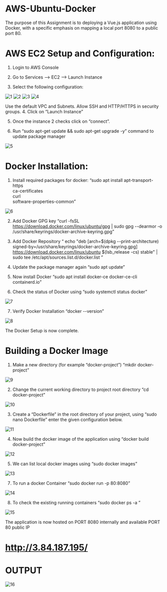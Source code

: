 # AWS-Ubuntu-Docker
The purpose of this Assignment is to deploying a Vue.js application using Docker, with a specific emphasis on mapping a local port 8080 to a public port 80.

# AWS EC2 Setup and Configuration: 
1.	Login to AWS Console 

2.	Go to Services --> EC2 --> Launch Instance

3.	Select the following configuration:

![1](https://github.com/Niket-Patil/AWS-Ubuntu-Docker/assets/86849874/69ac8fe4-42ae-4888-9770-6b8c6dc6d9e8)
![2](https://github.com/Niket-Patil/AWS-Ubuntu-Docker/assets/86849874/a185a8d0-d2b0-4233-bb73-5e681e7b7a55)
![3](https://github.com/Niket-Patil/AWS-Ubuntu-Docker/assets/86849874/b2c09cf0-0c44-42a7-89e1-e115a696dda7)
![4](https://github.com/Niket-Patil/AWS-Ubuntu-Docker/assets/86849874/04b2799d-3b8d-4e18-a75f-c0f9307f4cb6)  

Use the default VPC and Subnets. 
Allow SSH and HTTP/HTTPS in security groups.
4.	Click on “Launch Instance”

5.	Once the instance 2 checks click on “connect”.

6.	Run “sudo apt-get update && sudo apt-get upgrade -y” command to update package manager

 ![5](https://github.com/Niket-Patil/AWS-Ubuntu-Docker/assets/86849874/f61e46f9-fbed-44e0-bd63-51accafc1d72)


# Docker Installation:

1.	Install required packages for docker:
“sudo apt install apt-transport-https \
 ca-certificates \
 curl \
 software-properties-common”

 ![6](https://github.com/Niket-Patil/AWS-Ubuntu-Docker/assets/86849874/17040089-a7fe-48aa-b8ad-9382c2ed90bc)


2.	Add Docker GPG key
“curl -fsSL https://download.docker.com/linux/ubuntu/gpg | sudo gpg --dearmor -o /usr/share/keyrings/docker-archive-keyring.gpg”


3.	Add Docker Repository
“ echo "deb [arch=$(dpkg --print-architecture) signed-by=/usr/share/keyrings/docker-archive-keyring.gpg] https://download.docker.com/linux/ubuntu $(lsb_release -cs) stable" | sudo tee /etc/apt/sources.list.d/docker.list ”

4.	Update the package manager again
“sudo apt update”

5.	Now install Docker
“sudo apt install docker-ce docker-ce-cli containerd.io”

6.	Check the status of Docker using “sudo systemctl status docker”

 ![7](https://github.com/Niket-Patil/AWS-Ubuntu-Docker/assets/86849874/318bcbc9-da6f-4d06-b273-9c41ecfc32d2)


7.	Verify Docker Installation
“docker  --version”

![8](https://github.com/Niket-Patil/AWS-Ubuntu-Docker/assets/86849874/4c6d1c00-0b1d-4343-bb03-198488f7ce23)


The Docker Setup is now complete.







# Building a Docker Image

1.	Make a new directory (for example “docker-project”)
“mkdir docker-project”

 ![9](https://github.com/Niket-Patil/AWS-Ubuntu-Docker/assets/86849874/de083819-403a-4d7a-979a-316badccccc4)


2.	Change the current working directory to project root directory
“cd docker-project”
 
![10](https://github.com/Niket-Patil/AWS-Ubuntu-Docker/assets/86849874/d6225c11-ee39-4f48-8dbd-590c7806b303)

3.	Create a “Dockerfile” in the root directory of your project, using 
“sudo nano Dockerfile” enter the given configuration below.
 
![11](https://github.com/Niket-Patil/AWS-Ubuntu-Docker/assets/86849874/90574d8d-86c9-47ae-8745-8f51c7a28cc3)

4.	Now build the docker image of the application using 
“docker build docker-project”
 
![12](https://github.com/Niket-Patil/AWS-Ubuntu-Docker/assets/86849874/88442825-b494-4747-8a40-1da62ba4e820)

5.	We can list local docker images using 
“sudo docker images”

![13](https://github.com/Niket-Patil/AWS-Ubuntu-Docker/assets/86849874/567c2a16-c9ce-440d-817d-ffaf7579bc23)

 
7.	To run a docker Container
“sudo docker run -p 80:8080”
 
![14](https://github.com/Niket-Patil/AWS-Ubuntu-Docker/assets/86849874/b2550a13-4f6f-408c-8877-d2815d379fb3)

8.	To check the existing running containers 
“sudo docker ps -a ”

 ![15](https://github.com/Niket-Patil/AWS-Ubuntu-Docker/assets/86849874/f94f2a71-eb16-41c6-b75f-03fc21dfe454)


The application is now hosted on PORT 8080 internally and available PORT 80 public IP
 # http://3.84.187.195/

# OUTPUT
  

![16](https://github.com/Niket-Patil/AWS-Ubuntu-Docker/assets/86849874/28a980f9-ed50-403a-a354-c02096e2d7ce)



